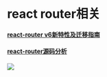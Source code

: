 # react router相关

#### [react-router v6新特性及迁移指南](https://juejin.cn/post/6844904096059621389)
#### [react-router源码分析](https://juejin.cn/post/6886290490640039943)
  ![](https://p6-juejin.byteimg.com/tos-cn-i-k3u1fbpfcp/e5de251f8dc649e3ae1b1fcf382330ee~tplv-k3u1fbpfcp-watermark.image)